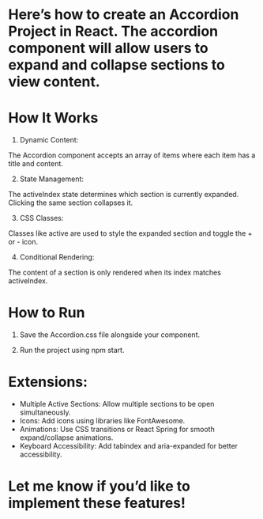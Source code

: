 # Here’s how to create an Accordion Project in React. The accordion component will allow users to expand and collapse sections to   view content.

# How It Works
1. Dynamic Content:

The Accordion component accepts an array of items where each item has a title and content.

2. State Management:

The activeIndex state determines which section is currently expanded. Clicking the same section collapses it.

3. CSS Classes:

Classes like active are used to style the expanded section and toggle the + or - icon.

4. Conditional Rendering:

The content of a section is only rendered when its index matches activeIndex.

# How to Run

1. Save the Accordion.css file alongside your component.

2. Run the project using npm start.

# Extensions:

* Multiple Active Sections: Allow multiple sections to be open simultaneously.
* Icons: Add icons using libraries like FontAwesome.
* Animations: Use CSS transitions or React Spring for smooth expand/collapse animations.
* Keyboard Accessibility: Add tabindex and aria-expanded for better accessibility.

# Let me know if you’d like to implement these features!

